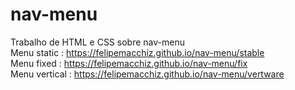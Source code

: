# nav-menu

Trabalho de HTML e CSS sobre nav-menu  
Menu static : https://felipemacchiz.github.io/nav-menu/stable \
Menu fixed : https://felipemacchiz.github.io/nav-menu/fix \
Menu vertical : https://felipemacchiz.github.io/nav-menu/vertware
